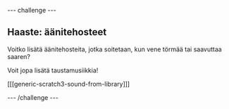 --- challenge ---

## Haaste: äänitehosteet

Voitko lisätä äänitehosteita, jotka soitetaan, kun vene törmää tai saavuttaa saaren?

Voit jopa lisätä taustamusiikkia!

[[[generic-scratch3-sound-from-library]]]

--- /challenge ---